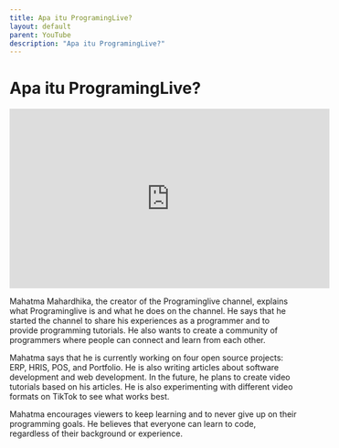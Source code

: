 ```yaml
---
title: Apa itu ProgramingLive?
layout: default
parent: YouTube
description: "Apa itu ProgramingLive?"
---
```


# Apa itu ProgramingLive?

<iframe width="560" height="315" src="https://www.youtube.com/embed/oxlI3UeoD3k?si=binXH01yzPpKscV-" title="YouTube video player" frameborder="0" allow="accelerometer; autoplay; clipboard-write; encrypted-media; gyroscope; picture-in-picture; web-share" referrerpolicy="strict-origin-when-cross-origin" allowfullscreen></iframe>

Mahatma Mahardhika, the creator of the Programinglive channel, explains what Programinglive is and what he does on the channel. He says that he started the channel to share his experiences as a programmer and to provide programming tutorials. He also wants to create a community of programmers where people can connect and learn from each other.

Mahatma says that he is currently working on four open source projects: ERP, HRIS, POS, and Portfolio. He is also writing articles about software development and web development. In the future, he plans to create video tutorials based on his articles. He is also experimenting with different video formats on TikTok to see what works best.

Mahatma encourages viewers to keep learning and to never give up on their programming goals. He believes that everyone can learn to code, regardless of their background or experience.
